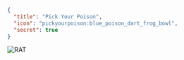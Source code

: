 ```json
{
  "title": "Pick Your Poison",
  "icon": "pickyourpoison:blue_poison_dart_frog_bowl",
  "secret": true
}
```
![RAT](fwendo:creators/rat.png,fit)